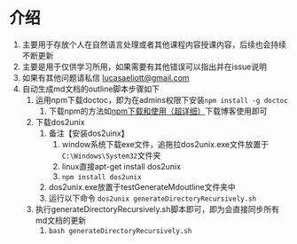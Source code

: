 # 介绍
1. 主要用于存放个人在自然语言处理或者其他课程内容授课内容，后续也会持续不断更新
1. 主要是用于仅供学习所用，如果需要有其他错误可以指出并在issue说明
1. 如果有其他问题请私信 lucasaeliott@gmail.com
1. 自动生成md文档的outline脚本步骤如下
   1. 运用npm下载doctoc，即为在admins权限下安装`npm install -g doctoc`
      1. 下载npm的方法如[npm下载和使用（超详细）](https://blog.csdn.net/chen_junfeng/article/details/110422090)下载博客使用即可
   1. 下载dos2unix
      1. 备注【安装dos2uinx】
         1. window系统下载exe文件，追拖拉dos2unix.exe文件放置于`C:\Windows\System32`文件夹
         1. linux直接apt-get install dos2unix
         1. `npm install dos2unix`
      1. dos2unix.exe放置于testGenerateMdoutline文件夹中
      1. 运行以下命令 `dos2unix generateDirectoryRecursively.sh`
   1. 执行generateDirectoryRecursively.sh脚本即可，即为会直接同步所有md文档的更新
      1. `bash generateDirectoryRecursively.sh`
